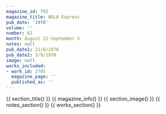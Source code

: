 ```yaml
---
magazine_id: 792
magazine_title: NOLA Express
pub_date: '1970'
volume: ''
number: 62
month: August 21-September 3
notes: null
pub_date1: 21/8/1970
pub_date2: 3/9/1970
image: null
works_included:
- work_id: 2705
  magazine_page: ''
  published_as: ''
---
```


{{ section_title() }}
{{ magazine_info() }}
{{ section_image() }}
{{ notes_section() }}
{{ works_section() }}

